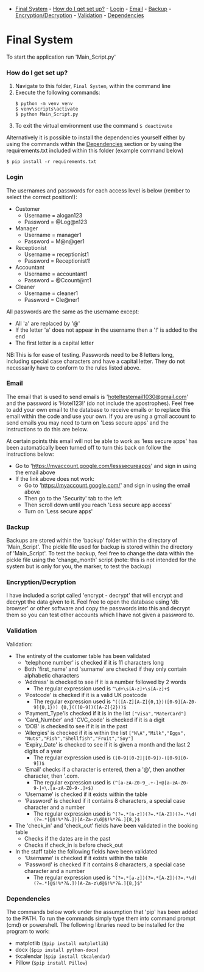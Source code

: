 - [Final System](#final-system)
		- [How do I get set up?](#how-do-i-get-set-up)
		- [Login](#login)
		- [Email](#email)
		- [Backup](#backup)
		- [Encryption/Decryption](#encryptiondecryption)
		- [Validation](#validation)
		- [Dependencies](#dependencies)

# Final System #

To start the application run 'Main_Script.py'

### How do I get set up? ###
1. Navigate to this folder, ```Final System```, within the command line
2. Execute the following commands:
   ```
   $ python -m venv venv
   $ venv\scripts\activate
   $ python Main_Script.py
   ```
3. To exit the virtual environment use the command ```$ deactivate```
   
Alternatively it is possible to install the dependencies yourself either by using the commands within the [Dependencies](#dependencies) section or by using the requirements.txt included within this folder (example command below) 
```
$ pip install -r requirements.txt
```

### Login ###
The usernames and passwords for each access level is below (rember to select the correct position!):
* Customer
  * Username = alogan123
  * Password = @Log@n123
* Manager
  * Username = manager1
  * Password = M@n@ger1
* Receptionist
  * Username = receptionist1
  * Password = Receptionist1!
* Accountant
  * Username = accountant1
  * Password = @Ccount@nt1
* Cleaner
  * Username = cleaner1
  * Password = Cle@ner1

All passwords are the same as the username except: 
* All 'a' are replaced by '@'
* If the letter 'a' does not appear in the username then a '!' is added to the end
* The first letter is a capital letter

NB:This is for ease of testing. Passwords need to be 8 letters long, including special case characters and have a capital letter. 
   They do not necessarily have to conform to the rules listed above. 

### Email ###
The email that is used to send emails is 'hoteltestemail1030@gmail.com' and the password is 'Hotel123!' (do not include the apostrophes). 
Feel free to add your own email to the database to receive emails or to replace this email within the code and use your own. 
If you are using a gmail account to send emails you may need to turn on 'Less secure apps' and the instructions to do this are below. 

At certain points this email will not be able to work as 'less secure apps' has been automatically been turned off to turn this back on follow the 
instructions below:
* Go to 'https://myaccount.google.com/lesssecureapps' and sign in using the email above
* If the link above does not work: 
	* Go to 'https://myaccount.google.com/' and sign in using the email above
	* Then go to the 'Security' tab to the left
	* Then scroll down until you reach 'Less secure app access'
	* Turn on 'Less secure apps'
		
### Backup ###
Backups are stored within the 'backup' folder within the directory of 'Main_Script'.
The pickle file used for backup is stored within the directory of 'Main_Script'.
To test the backup, feel free to change the data within the pickle file using the 'change_month' script (note: this is not intended for the 
system but is only for you, the marker, to test the backup)

### Encryption/Decryption ###
I have included a script called 'encrypt - decrypt' that will encrypt and decrypt the data given to it. 
Feel free to open the database using 'db browser' or other software and copy the passwords into this and decrypt them so you can test 
other accounts which I have not given a password to. 

### Validation ###
Validation:
* The entirety of the customer table has been validated
  * 'telephone number' is checked if it is 11 characters long
  * Both 'first_name' and 'surname' are checked if they only contain alphabetic characters
  * 'Address' is checked to see if it is a number followed by 2 words
  	* The regular expression used is ```^\d+\s[A-z]+\s[A-z]+$```
  * 'Postcode' is checked if it is a valid UK postcode
  	* The regular expression used is ```^(([A-Z][A-Z]{0,1})([0-9][A-Z0-9]{0,1})) {0,}(([0-9])([A-Z]{2}))$```
  * 'Payment_Type'is checked if it is in the list ```["Visa","MaterCard"]```
  * 'Card_Number' and 'CVC_code'  is checked if it is a digit 
  * 'DOB' is checked to see if it is in the past
  * 'Allergies' is checked if it is within the list ```["N\A","Milk","Eggs", "Nuts","Fish","Shellfish","Fruit","Soy"]```
  * 'Expiry_Date' is checked to see if it is given a month and the last 2 digits of a year
  	* The regular expression used is ```([0-9][0-2]|[0-9])-([0-9][0-9])$```
  * 'Email' checks if a character is entered, then a '@', then another character, then '.com.
  	* The regular expression used is ```(^[a-zA-Z0-9_.+-]+@[a-zA-Z0-9-]+\.[a-zA-Z0-9-.]+$)```
  * 'Username' is checked if it exists within the table
  * 'Password' is checked if it contains 8 characters, a special case character and a number
  	* The regular expression used is ```^(?=.*[a-z])(?=.*[A-Z])(?=.*\d)(?=.*[@$!%*?&.])[A-Za-z\d@$!%*?&.]{8,}$```
* The 'check_in' and 'check_out' fields have been validated in the booking table
  * Checks if the dates are in the past
  * Checks if check_in is before check_out
* In the staff table the following fields have been validated
  * 'Username' is checked if it exists within the table
  * 'Password' is checked if it contains 8 characters, a special case character and a number
  	* The regular expression used is ```^(?=.*[a-z])(?=.*[A-Z])(?=.*\d)(?=.*[@$!%*?&.])[A-Za-z\d@$!%*?&.]{8,}$"```

### Dependencies ###
The commands below work under the assumption that 'pip' has been added to the PATH.
To run the commands simply type them into command prompt (cmd) or powershell. 
The following libraries need to be installed for the program to work:
* matplotlib (```$pip install matplotlib```)
* docx (```$pip install python-docx```)
* tkcalendar (```$pip install tkcalendar```)
* Pillow (```$pip install Pillow```)